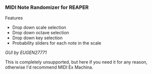 
### MIDI Note Randomizer for REAPER

Features
* Drop down scale selection
* Drop down octave selection
* Drop down key selection
* Probability sliders for each note in the scale
 
*GUI by EUGEN27771*

This is completely unsupported, but here if you need it for any reason, otherwise I'd recommend MIDI Ex Machina.


